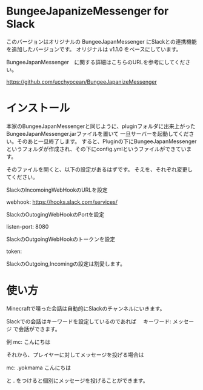 BungeeJapanizeMessenger for Slack
========================

このバージョンはオリジナルの BungeeJapanMessenger にSlackとの連携機能を追加したバージョンです。
オリジナルは v1.1.0 をベースにしています。

BungeeJapanMessenger　に関する詳細はこちらのURLを参考にしてください。

https://github.com/ucchyocean/BungeeJapanizeMessenger


# インストール

本家のBungeeJapanMessengerと同じように、pluginフォルダに出来上がったBungeeJapanMessenger.jarファイルを置いて
一旦サーバーを起動してください。そのあと一旦終了します。
すると、Pluginの下にBungeeJapanMessengerというフォルダが作成され、その下にconfig.ymlというファイルができています。

そのファイルを開くと、以下の設定があるはずです。
そえを、それぞれ変更してください。

SlackのIncomoingWebHookのURLを設定

webhook: https://hooks.slack.com/services/

SlackのOutogingWebHookのPortを設定

listen-port: 8080

SlackのOutgoingWebHookのトークンを設定

token: <Please set the outgoing token>

SlackのOutgoing,Incomingの設定は割愛します。


# 使い方

Minecraftで喋った会話は自動的にSlackのチャンネルにいきます。

Slackでの会話はキーワードを設定しているのであれば　
キーワード: メッセージ
で会話ができます。

例
mc: こんにちは

それから、プレイヤーに対してメッセージを投げる場合は

mc: .yokmama こんにちは

と . をつけると個別にメッセージを投げることができます。